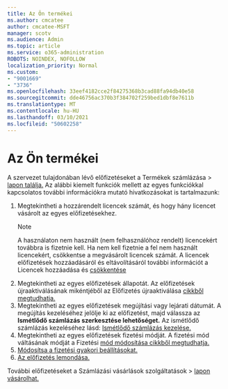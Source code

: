 ```yaml
---
title: Az Ön termékei
ms.author: cmcatee
author: cmcatee-MSFT
manager: scotv
ms.audience: Admin
ms.topic: article
ms.service: o365-administration
ROBOTS: NOINDEX, NOFOLLOW
localization_priority: Normal
ms.custom:
- "9001669"
- "3736"
ms.openlocfilehash: 33eef4182cce2f84275368b3cad88fa94db40e58
ms.sourcegitcommit: dde46756ac370b3f384702f259bed1dbf8e7611b
ms.translationtype: MT
ms.contentlocale: hu-HU
ms.lasthandoff: 03/10/2021
ms.locfileid: "50602258"
---
```

# <a name="your-products"></a>Az Ön termékei

A szervezet tulajdonában lévő előfizetéseket a Termékek számlázása  >  [lapon találja.](https://go.microsoft.com/fwlink/p/?linkid=842054) Az alábbi kiemelt funkciók mellett az egyes funkciókkal kapcsolatos további információkra mutató hivatkozásokat is tartalmazunk:

1. Megtekintheti a hozzárendelt licencek számát, és hogy hány licencet vásárolt az egyes előfizetésekhez.
    > [!NOTE]
    > A használaton nem használt (nem felhasználóhoz rendelt) licencekért továbbra is fizetnie kell. Ha nem kell fizetnie a fel nem használt licencekért, csökkentse a megvásárolt licencek számát. A licencek előfizetések hozzáadásáról és eltávolításáról további információt a Licencek hozzáadása és [csökkentése](https://docs.microsoft.com/alchemyinsights/how-to-add-or-reduce-licenses)
2. Megtekintheti az egyes előfizetések állapotát. Az előfizetések újraaktiválásának mikéntjéből az Előfizetés újraaktiválása [cikkből megtudhatja.](reactivate-your-subscription.md)
3. Megtekintheti az egyes előfizetések megújítási vagy lejárati dátumát. A megújítás kezeléséhez jelölje ki az előfizetést, majd válassza az **Ismétlődő számlázás szerkesztése lehetőséget.** Az ismétlődő számlázás kezeléséhez lásd: [Ismétlődő számlázás kezelése.](manage-auto-renewal.md)
4. Megtekintheti az egyes előfizetések fizetési módját. A fizetési mód váltásának módját a Fizetési [mód módosítása cikkből megtudhatja.](change-payment-method.md)
5. [Módosítsa a fizetési gyakori beállításokat.](change-how-often-you-pay.md)
6. [Az előfizetés lemondása.](https://go.microsoft.com/fwlink/?linkid=2119113)

További előfizetéseket a Számlázási vásárlások szolgáltatások  >  [lapon vásárolhat.](https://go.microsoft.com/fwlink/p/?linkid=868433)